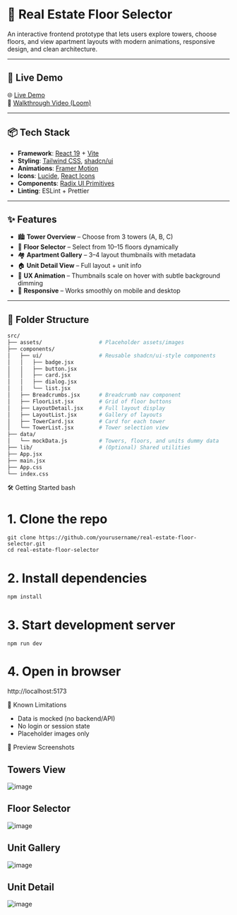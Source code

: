 # 🏢 Real Estate Floor Selector

An interactive frontend prototype that lets users explore towers, choose floors, and view apartment layouts with modern animations, responsive design, and clean architecture.

---

## 🔗 Live Demo

🌐 [Live Demo](https://real-estate-floor-selector-mu.vercel.app/)  
🎥 [Walkthrough Video (Loom)](https://loom.com/share/your-video-link)

---

## 📦 Tech Stack

- **Framework**: [React 19](https://react.dev/) + [Vite](https://vitejs.dev/)
- **Styling**: [Tailwind CSS](https://tailwindcss.com/), [shadcn/ui](https://ui.shadcn.com/)
- **Animations**: [Framer Motion](https://www.framer.com/motion/)
- **Icons**: [Lucide](https://lucide.dev/), [React Icons](https://react-icons.github.io/react-icons)
- **Components**: [Radix UI Primitives](https://www.radix-ui.com/)
- **Linting**: ESLint + Prettier

---

## ✨ Features

- 🏙️ **Tower Overview** – Choose from 3 towers (A, B, C)
- 🏢 **Floor Selector** – Select from 10–15 floors dynamically
- 🏘️ **Apartment Gallery** – 3–4 layout thumbnails with metadata
- 🏠 **Unit Detail View** – Full layout + unit info
- 💫 **UX Animation** – Thumbnails scale on hover with subtle background dimming
- 📱 **Responsive** – Works smoothly on mobile and desktop

---

## 📁 Folder Structure

```bash
src/
├── assets/                  # Placeholder assets/images
├── components/
│   ├── ui/                  # Reusable shadcn/ui-style components
│   │   ├── badge.jsx
│   │   ├── button.jsx
│   │   ├── card.jsx
│   │   ├── dialog.jsx
│   │   └── list.jsx
│   ├── Breadcrumbs.jsx      # Breadcrumb nav component
│   ├── FloorList.jsx        # Grid of floor buttons
│   ├── LayoutDetail.jsx     # Full layout display
│   ├── LayoutList.jsx       # Gallery of layouts
│   ├── TowerCard.jsx        # Card for each tower
│   └── TowerList.jsx        # Tower selection view
├── data/
│   └── mockData.js          # Towers, floors, and units dummy data
├── lib/                     # (Optional) Shared utilities
├── App.jsx
├── main.jsx
├── App.css
└── index.css
```
🛠️ Getting Started
bash
# 1. Clone the repo
```
git clone https://github.com/yourusername/real-estate-floor-selector.git
cd real-estate-floor-selector
```

# 2. Install dependencies
```
npm install
```
# 3. Start development server
```
npm run dev
```
# 4. Open in browser
http://localhost:5173

🧪 Known Limitations

- Data is mocked (no backend/API)
- No login or session state
- Placeholder images only

📸 Preview Screenshots
## Towers View	
![image](https://github.com/user-attachments/assets/6535fb88-b516-4a6c-98ff-cfba0f4b8508)


## Floor Selector	
![image](https://github.com/user-attachments/assets/deb60446-9a59-49b9-86b6-0a91c2bfeb78)


## Unit Gallery	
![image](https://github.com/user-attachments/assets/29972410-5468-433f-bf37-30d0d520c93a)


## Unit Detail
![image](https://github.com/user-attachments/assets/2f7cfd75-26e5-4ae7-83ef-0f8bcd94c510)


